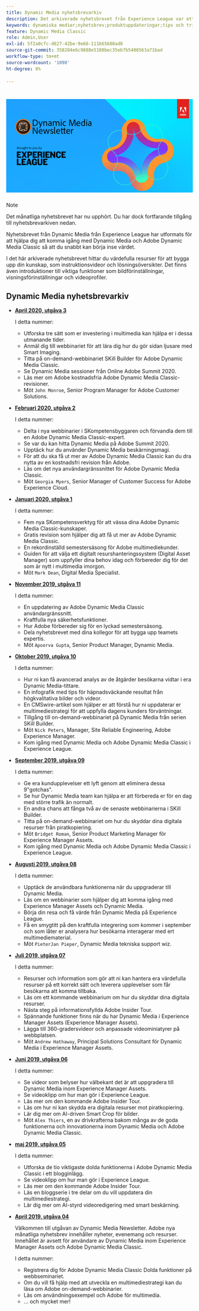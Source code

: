 ```yaml
---
title: Dynamic Media nyhetsbrevarkiv
description: Det arkiverade nyhetsbrevet från Experience League var ett månatligt nyhetsbrev. Den har utformats för att hjälpa dig att komma igång med Dynamic Media och Adobe Dynamic Media Classic så att du kan förverkliga ditt värde direkt. De arkiverade nyhetsbreven innehåller värdefulla kunskapsskapande resurser som var tillgängliga i det här enastående nyhetsbrevet som nu har upphört. Arkiverade nyhetsbrev innehåller instruktionsvideor och lösningsöversikter. Det finns även introduktioner till viktiga funktioner som bildförinställningar, visningsförinställningar och videoprofiler.
keywords: dynamiska medier;nyhetsbrev;produktuppdateringar;tips och tricks;event;customer success;blog;blogs;images;videor;features;capabilities
feature: Dynamic Media Classic
role: Admin,User
exl-id: 5f2a0cfc-d627-42be-9e68-111b65680ad8
source-git-commit: 358284e6c9888e5188bec35eb7b5408563a71bad
workflow-type: tm+mt
source-wordcount: '1090'
ht-degree: 0%

---
```



# ![Dynamic Media Newsletter logo](/help/assets/dynamic-media-newsletter-logo.png)

>[!NOTE]
>
>Det månatliga nyhetsbrevet har nu upphört. Du har dock fortfarande tillgång till nyhetsbrevarkiven nedan.

Nyhetsbrevet från Dynamic Media från Experience League har utformats för att hjälpa dig att komma igång med Dynamic Media och Adobe Dynamic Media Classic så att du snabbt kan börja inse värdet.

I det här arkiverade nyhetsbrevet hittar du värdefulla resurser för att bygga upp din kunskap, som instruktionsvideor och lösningsöversikter. Det finns även introduktioner till viktiga funktioner som bildförinställningar, visningsförinställningar och videoprofiler.

<!-- microsite demo page https://experienceleague.adobe.com/tools/dynamic-media-demo/index.html -->

<!-- ## Get inspired. Stay informed.

[Sign up](https://www.adobe.com/subscription/dynamic-media-newsletter.html) to receive the Dynamic Media newsletter on a monthly basis in your inbox. -->

## Dynamic Media nyhetsbrevarkiv

<!-- * **[May 2020, Issue 4](https://expleague.azureedge.net/assets/aem/Experience-Insider-vol.31.html)**

    In this issue:

    * What business continuity means in uncertain times.
    * Key takeaways from the first all-digital Adobe Summit.
    * Must-watch Experience Manager breakout sessions.
    * Summit customer spotlight: Under Armour.
    * Never miss an Experience Insider webinar.
    * Public sector spotlight: The urgent need for digital enrollment.
    * Look what's new in Experience Manager Innovation.
    * Build your Experience Manager skills *live* with the Adobe pros.
    * Connect with the Adobe Experience Manager Community.
    * Fast-track your Adobe expertise with Adobe Experience League. -->

* **[April 2020, utgåva 3](https://experienceleague.adobe.com/tools/dynamic-media-demo/newsletter/Dynamic_Media_Newsletter_04_2020_April.html)**

   I detta nummer:

   * Utforska tre sätt som er investering i multimedia kan hjälpa er i dessa utmanande tider.
   * Anmäl dig till webbinariet för att lära dig hur du gör sidan ljusare med Smart Imaging.
   * Titta på on-demand-webbinariet SKill Builder för Adobe Dynamic Media Classic.
   * Se Dynamic Media sessioner från Online Adobe Summit 2020.
   * Läs mer om Adobe kostnadsfria Adobe Dynamic Media Classic-revisioner.
   * Möt `John Monroe`, Senior Program Manager for Adobe Customer Solutions.

* **[Februari 2020, utgåva 2](https://experienceleague.adobe.com/tools/dynamic-media-demo/newsletter/Dynamic_Media_Newsletter_02_2020_Feb.html)**

   I detta nummer:

   * Delta i nya webbinarier i SKompetensbyggaren och förvandla dem till en Adobe Dynamic Media Classic-expert.
   * Se var du kan hitta Dynamic Media på Adobe Summit 2020.
   * Upptäck hur du använder Dynamic Media beskärningsmagi.
   * För att du ska få ut mer av Adobe Dynamic Media Classic kan du dra nytta av en kostnadsfri revision från Adobe.
   * Läs om det nya användargränssnittet för Adobe Dynamic Media Classic.
   * Möt `Georgia Myers`, Senior Manager of Customer Success for Adobe Experience Cloud.

* **[Januari 2020, utgåva 1](https://experienceleague.adobe.com/tools/dynamic-media-demo/newsletter/Dynamic_Media_Newsletter_01_2020_Jan.html)**

   I detta nummer:

   * Fem nya SKompetensverktyg för att vässa dina Adobe Dynamic Media Classic-kunskaper.
   * Gratis revision som hjälper dig att få ut mer av Adobe Dynamic Media Classic.
   * En rekordinställd semestersäsong för Adobe multimediekunder.
   * Guiden för att välja ett digitalt resurshanteringssystem (Digital Asset Manager) som uppfyller dina behov idag och förbereder dig för det som är nytt i multimedia imorgon.
   * Möt `Mark Dean`, Digital Media Specialist.

* **[November 2019, utgåva 11](https://experienceleague.adobe.com/tools/dynamic-media-demo/newsletter/Dynamic_Media_Newsletter_11_2019_Nov.html)**

   I detta nummer:

   * En uppdatering av Adobe Dynamic Media Classic användargränssnitt.
   * Kraftfulla nya säkerhetsfunktioner.
   * Hur Adobe förbereder sig för en lyckad semestersäsong.
   * Dela nyhetsbrevet med dina kollegor för att bygga upp teamets expertis.
   * Möt `Apoorva Gupta`, Senior Product Manager, Dynamic Media.

* **[Oktober 2019, utgåva 10](https://experienceleague.adobe.com/tools/dynamic-media-demo/newsletter/Dynamic_Media_Newsletter_10_2019_Oct.html)**

   I detta nummer:

   * Hur ni kan få avancerad analys av de åtgärder besökarna vidtar i era Dynamic Media-tittare.
   * En infografik med tips för häpnadsväckande resultat från högkvalitativa bilder och videor.
   * En CMSwire-artikel som hjälper er att förstå hur ni uppdaterar er multimediestrategi för att uppfylla dagens kunders förväntningar.
   * Tillgång till on-demand-webbinariet på Dynamic Media från serien SKill Builder.
   * Möt `Nick Peters`, Manager, Site Reliable Engineering, Adobe Experience Manager.
   * Kom igång med Dynamic Media och Adobe Dynamic Media Classic i Experience League.

* **[September 2019, utgåva 09](https://experienceleague.adobe.com/tools/dynamic-media-demo/newsletter/Dynamic_Media_Newsletter_09_2019_Sept.html)**

   I detta nummer:

   * Ge era kundupplevelser ett lyft genom att eliminera dessa 9&quot;gotchas&quot;.
   * Se hur Dynamic Media team kan hjälpa er att förbereda er för en dag med större trafik än normalt.
   * En andra chans att fånga två av de senaste webbinarierna i SKill Builder.
   * Titta på on-demand-webbinariet om hur du skyddar dina digitala resurser från piratkopiering.
   * Möt `Bridget Roman`, Senior Product Marketing Manager för Experience Manager Assets.
   * Kom igång med Dynamic Media och Adobe Dynamic Media Classic i Experience League.

* **[Augusti 2019, utgåva 08](https://experienceleague.adobe.com/tools/dynamic-media-demo/newsletter/Dynamic_Media_Newsletter_08_2019_Aug.html)**

   I detta nummer:

   * Upptäck de användbara funktionerna när du uppgraderar till Dynamic Media.
   * Läs om en webbinarier som hjälper dig att komma igång med Experience Manager Assets och Dynamic Media.
   * Börja din resa och få värde från Dynamic Media på Experience League.
   * Få en smygtitt på den kraftfulla integrering som kommer i september och som låter er analysera hur besökarna interagerar med ert multimediematerial.
   * Möt `PieterJan Pieper`, Dynamic Media tekniska support wiz.

* **[Juli 2019, utgåva 07](https://experienceleague.adobe.com/tools/dynamic-media-demo/newsletter/Dynamic_Media_Newsletter_07_2019_July.html)**

   I detta nummer:

   * Resurser och information som gör att ni kan hantera era värdefulla resurser på ett korrekt sätt och leverera upplevelser som får besökarna att komma tillbaka.
   * Läs om ett kommande webbinarium om hur du skyddar dina digitala resurser.
   * Nästa steg på informationsfyllda Adobe Insider Tour.
   * Spännande funktioner finns när du har Dynamic Media i Experience Manager Assets (Experience Manager Assets).
   * Lägga till 360-gradersvideor och anpassade videominiatyrer på webbplatsen.
   * Möt `Andrew Hathaway`, Principal Solutions Consultant för Dynamic Media i Experience Manager Assets.

* **[Juni 2019, utgåva 06](https://experienceleague.adobe.com/tools/dynamic-media-demo/newsletter/Dynamic_Media_Newsletter_06_2019_June.html)**

   I detta nummer:

   * Se videor som belyser hur välbekant det är att uppgradera till Dynamic Media inom Experience Manager Assets.
   * Se videoklipp om hur man gör i Experience League.
   * Läs mer om den kommande Adobe Insider Tour.
   * Läs om hur ni kan skydda era digitala resurser mot piratkopiering.
   * Lär dig mer om AI-driven Smart Crop för bilder.
   * Möt `Alex Thiers`, en av drivkrafterna bakom många av de goda funktionerna och innovationerna inom Dynamic Media och Adobe Dynamic Media Classic.

* **[maj 2019, utgåva 05](https://experienceleague.adobe.com/tools/dynamic-media-demo/newsletter/Dynamic_Media_Newsletter_05_2019_May.html)**

   I detta nummer:

   * Utforska de tio viktigaste dolda funktionerna i Adobe Dynamic Media Classic i ett blogginlägg.
   * Se videoklipp om hur man gör i Experience League.
   * Läs mer om den kommande Adobe Insider Tour.
   * Läs en bloggserie i tre delar om du vill uppdatera din multimediestrategi.
   * Lär dig mer om AI-styrd videoredigering med smart beskärning.

* **[April 2019, utgåva 04](https://experienceleague.adobe.com/tools/dynamic-media-demo/newsletter/Dynamic_Media_Newsletter_04_2019_April.html)**

   Välkommen till utgåvan av Dynamic Media Newsletter. Adobe nya månatliga nyhetsbrev innehåller nyheter, evenemang och resurser. Innehållet är avsett för användare av Dynamic Media inom Experience Manager Assets och Adobe Dynamic Media Classic.

   I detta nummer:

   * Registrera dig för Adobe Dynamic Media Classic Dolda funktioner på webbseminariet.
   * Om du vill få hjälp med att utveckla en multimediestrategi kan du läsa om Adobe on-demand-webbinarier.
   * Läs om användningsexempel och Adobe för multimedia.
   * ... och mycket mer!


